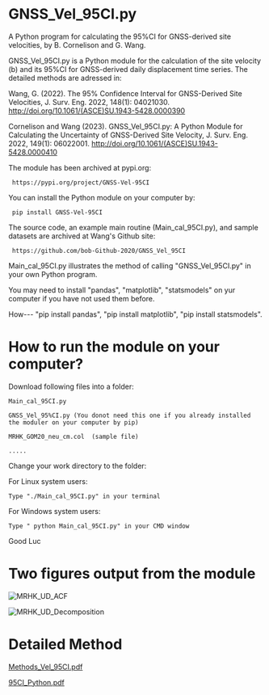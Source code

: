 # GNSS_Vel_95CI.py
A Python program for calculating the 95%CI for GNSS-derived site velocities, by B. Cornelison and G. Wang.

GNSS_Vel_95CI.py is a Python module for the calculation of the site velocity (b) and its 95%CI for GNSS-derived daily displacement time series.
The detailed methods are adressed in:

Wang, G. (2022). The 95% Confidence Interval for GNSS-Derived Site Velocities, J. Surv. Eng. 2022, 148(1): 04021030. 
http://doi.org/10.1061/(ASCE)SU.1943-5428.0000390

Cornelison and Wang (2023). GNSS_Vel_95CI.py: A Python Module for Calculating the Uncertainty of GNSS-Derived Site Velocity, J. Surv. Eng. 2022, 149(1): 06022001. http://doi.org/10.1061/(ASCE)SU.1943-5428.0000410

The module has been archived at pypi.org: 

     https://pypi.org/project/GNSS-Vel-95CI
     
You can install the Python module on your computer by:
  
     pip install GNSS-Vel-95CI

The source code, an example main routine (Main_cal_95CI.py), and sample datasets are archived at Wang's Github site: 

     https://github.com/bob-Github-2020/GNSS_Vel_95CI
 
Main_cal_95CI.py illustrates the method of calling "GNSS_Vel_95CI.py" in your own Python program.

You may need to install "pandas", "matplotlib", "statsmodels" on yur computer if you have not used them before.

How--- "pip install pandas", "pip install matplotlib", "pip install statsmodels".


# How to run the module on your computer? 

Download following files into a folder:

    Main_cal_95CI.py

    GNSS_Vel_95%CI.py (You donot need this one if you already installed the moduler on your computer by pip)

    MRHK_GOM20_neu_cm.col  (sample file)

    .....

Change your work directory to the folder:

For Linux system users:

    Type "./Main_cal_95CI.py" in your terminal

For Windows system users:

    Type " python Main_cal_95CI.py" in your CMD window


Good Luc

# Two figures output from the module

![MRHK_UD_ACF](https://user-images.githubusercontent.com/65426380/167514723-83626229-3c40-4256-8bbc-f22d2082bd98.png)

![MRHK_UD_Decomposition](https://user-images.githubusercontent.com/65426380/181590972-d1e231c7-b95f-499a-836f-0e9c0dee0903.png)


# Detailed Method

[Methods_Vel_95CI.pdf](https://github.com/bob-Github-2020/GNSS_Vel_95CI/files/7664316/Methods_Vel_95CI.pdf)

[95CI_Python.pdf](https://github.com/bob-Github-2020/GNSS_Vel_95CI/files/9590450/95CI_Python.pdf)
